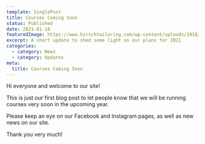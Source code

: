 ```yaml
---
template: SinglePost
title: Courses Coming Soon
status: Published
date: 2021-01-18
featuredImage: https://www.hirschtailoring.com/wp-content/uploads/2018/12/Coming-Soon.jpg
excerpt: A short update to shed some light on our plans for 2021
categories:
  - category: News
  - category: Updates
meta:
  title: Courses Coming Soon
---
```

Hi everyone and welcome to our site!

This is just our first blog post to let people know that we will be running courses very soon in the upcoming year.

Please keep an eye on our Facebook and Instagram pages, as well as new news on our site.

Thank you very much!